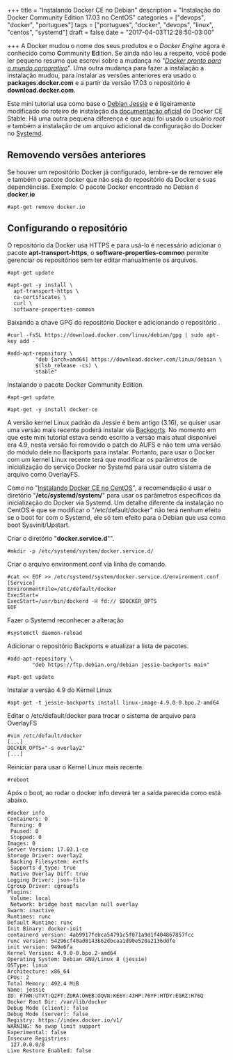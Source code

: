 +++
title = "Instalando Docker CE no Debian"
description = "Instalação do Docker Community Edition 17.03 no CentOS"
categories = ["devops", "docker", "portugues"]
tags = ["portugues", "docker", "devops", "linux", "centos", "systemd"]
draft = false
date = "2017-04-03T12:28:50-03:00"

+++
A Docker mudou o nome dos seus produtos e o *Docker Engine* agora é conhecido como **C**ommunity **E**dition. Se ainda não leu a respeito, você pode ler pequeno resumo que escrevi sobre a mudança no "*[Docker pronto para o mundo corporativo](https://www.fernandoike.com.br/2017/03/30/docker-pronto-para-o-mundo-corporativo/)*". Uma outra mudança para fazer a instalação a instalação mudou, para instalar as versões anteriores era usado o **packages.docker.com** e a partir da versão 17.03 o repositório é **download.docker.com**.

Este mini tutorial usa como base o [Debian Jessie](https://www.debian.org/releases/jessie/) e é ligeiramente modificado do roteiro de instalação da [documentação oficial](https://docs.docker.com/engine/installation/linux/centos/) do Docker CE Stable. Há uma outra pequena diferença é que aqui foi usado o usuário *root* e também a instalação de um arquivo adicional da configuração do Docker no [Systemd](https://www.freedesktop.org/wiki/Software/systemd/).


## Removendo versões anteriores

Se houver um repositório Docker já configurado, lembre-se de remover ele e também o pacote docker que não seja do repositório da Docker e suas dependências. Exemplo: O pacote Docker encontrado no Debian é **docker.io**
```
#apt-get remove docker.io
```

## Configurando o repositório

O repositório da Docker usa HTTPS e para usá-lo é necessário adicionar o pacote **apt-transport-https**, o **software-properties-common** permite gerenciar os repositórios sem ter editar manualmente os arquivos.
```
#apt-get update

#apt-get -y install \
  apt-transport-https \
  ca-certificates \
  curl \
  software-properties-common
```

Baixando a chave GPG do repositório Docker e adicionando o repositório .
```
#curl -fsSL https://download.docker.com/linux/debian/gpg | sudo apt-key add -

#add-apt-repository \
         "deb [arch=amd64] https://download.docker.com/linux/debian \
         $(lsb_release -cs) \
         stable"
```

Instalando o pacote Docker Community Edition.
```
#apt-get update

#apt-get -y install docker-ce
```

A versão kernel Linux padrão da Jessie é bem antigo (3.16), se quiser usar uma versão mais recente poderá instalar via [Backports](https://backports.debian.org/). No momento em que este mini tutorial estava sendo escrito a versão mais atual disponível era 4.9, nesta versão foi removido o patch do AUFS e não tem uma versão do módulo dele no Backports para instalar. Portanto, para usar o Docker com um kernel Linux recente terá que modificar os parâmetros de inicialização do serviço Docker no Systemd para usar outro sistema de arquivo como OverlayFS.

Como no "[Instalando Docker CE no CentOS](https://www.fernandoike.com.br/2017/04/02/instalando-docker-ce-no-centos/)", a recomendação é usar o diretório "**/etc/systemd/system/**" para usar os parâmetros específicos da inicialização do Docker via Systemd. Um detalhe diferente da instalação no CentOS é que se modificar o "/etc/default/docker" não terá nenhum efeito se o boot for com o Systemd, ele só tem efeito para o Debian que usa como boot Sysvinit/Upstart.

Criar o diretório "**docker.service.d**"".
```
#mkdir -p /etc/systemd/system/docker.service.d/
```

Criar o arquivo environment.conf via linha de comando.
```
#cat << EOF >> /etc/systemd/system/docker.service.d/environment.conf
[Service]
EnvironmentFile=/etc/default/docker
ExecStart=
ExecStart=/usr/bin/dockerd -H fd:// $DOCKER_OPTS
EOF
```

Fazer o Systemd reconhecer a alteração
```
#systemctl daemon-reload
```

Adicionar o repositório Backports e atualizar a lista de pacotes.
```
#add-apt-repository \
        "deb https://ftp.debian.org/debian jessie-backports main"

#apt-get update
```

Instalar a versão 4.9 do Kernel Linux
```
#apt-get -t jessie-backports install linux-image-4.9.0-0.bpo.2-amd64
```

Editar o /etc/default/docker para trocar o sistema de arquivo para OverlayFS
```
#vim /etc/default/docker
[...]
DOCKER_OPTS="-s overlay2"
[...]
```

Reiniciar para usar o Kernel Linux mais recente.
```
#reboot
```

Após o boot, ao rodar o docker info deverá ter a saída parecida como está abaixo.
```
#docker info
Containers: 0
 Running: 0
 Paused: 0
 Stopped: 0
Images: 0
Server Version: 17.03.1-ce
Storage Driver: overlay2
 Backing Filesystem: extfs
 Supports d_type: true
 Native Overlay Diff: true
Logging Driver: json-file
Cgroup Driver: cgroupfs
Plugins:
 Volume: local
 Network: bridge host macvlan null overlay
Swarm: inactive
Runtimes: runc
Default Runtime: runc
Init Binary: docker-init
containerd version: 4ab9917febca54791c5f071a9d1f404867857fcc
runc version: 54296cf40ad8143b62dbcaa1d90e520a2136ddfe
init version: 949e6fa
Kernel Version: 4.9.0-0.bpo.2-amd64
Operating System: Debian GNU/Linux 8 (jessie)
OSType: linux
Architecture: x86_64
CPUs: 2
Total Memory: 492.4 MiB
Name: jessie
ID: F7WN:UTXT:Q2FT:ZDRA:OWEB:OQVN:KE6Y:43HP:76YF:HTDY:EGRZ:H76Q
Docker Root Dir: /var/lib/docker
Debug Mode (client): false
Debug Mode (server): false
Registry: https://index.docker.io/v1/
WARNING: No swap limit support
Experimental: false
Insecure Registries:
 127.0.0.0/8
Live Restore Enabled: false
```
